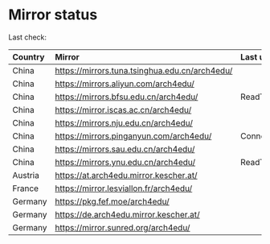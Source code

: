 <script src="./time.js"></script>
# Mirror status
Last check: <script type="text/javascript">localize(1678518981.2216232);</script>

|Country|Mirror|Last update|
|:------|:-----|:----------|
|China|https://mirrors.tuna.tsinghua.edu.cn/arch4edu/|<script type="text/javascript">localize(1678473119);</script>|
|China|https://mirrors.aliyun.com/arch4edu/|<script type="text/javascript">localize(1678473119);</script>|
|China|https://mirrors.bfsu.edu.cn/arch4edu/|ReadTimeout|
|China|https://mirror.iscas.ac.cn/arch4edu/|<script type="text/javascript">localize(1678473119);</script>|
|China|https://mirrors.nju.edu.cn/arch4edu/|<script type="text/javascript">localize(1678430487);</script>|
|China|https://mirrors.pinganyun.com/arch4edu/|ConnectionError|
|China|https://mirrors.sau.edu.cn/arch4edu/|<script type="text/javascript">localize(1673850842);</script>|
|China|https://mirrors.ynu.edu.cn/arch4edu/|ReadTimeout|
|Austria|https://at.arch4edu.mirror.kescher.at/|<script type="text/javascript">localize(1678473119);</script>|
|France|https://mirror.lesviallon.fr/arch4edu/|<script type="text/javascript">localize(1678473119);</script>|
|Germany|https://pkg.fef.moe/arch4edu/|<script type="text/javascript">localize(1678473119);</script>|
|Germany|https://de.arch4edu.mirror.kescher.at/|<script type="text/javascript">localize(1678473119);</script>|
|Germany|https://mirror.sunred.org/arch4edu/|<script type="text/javascript">localize(1678473119);</script>|

<script src="./tablefilter/tablefilter.js"></script>
<script src="./table.js"></script>
